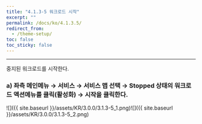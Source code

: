 ```yaml
---
title: "4.1.3-5 워크로드 시작"
excerpt: ""
permalink: /docs/ko/4.1.3.5/
redirect_from:
  - /theme-setup/
toc: false
toc_sticky: false
---
```


---
중지된 워크로드를 시작한다.

### a\) 좌측 메인메뉴 → 서비스 → 서비스 맵 선택 → Stopped 상태의 워크로드 액션메뉴를 클릭\(활성화\) → 시작을 클릭한다.
![]({{ site.baseurl }}/assets/KR/3.0.0/3.1.3-5_1.png)![]({{ site.baseurl }}/assets/KR/3.0.0/3.1.3-5_2.png)
